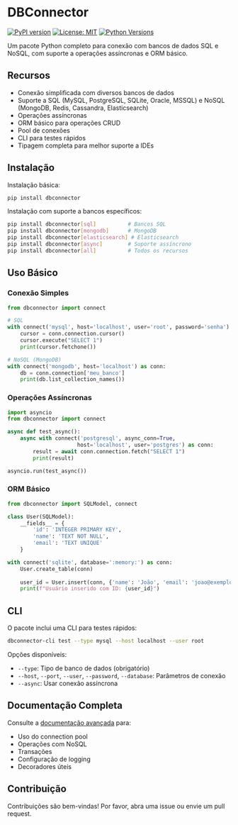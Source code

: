 # DBConnector

[![PyPI version](https://badge.fury.io/py/dbconnector.svg)](https://badge.fury.io/py/dbconnector)
[![License: MIT](https://img.shields.io/badge/License-MIT-yellow.svg)](https://opensource.org/licenses/MIT)
[![Python Versions](https://img.shields.io/pypi/pyversions/dbconnector.svg)](https://pypi.org/project/dbconnector/)

Um pacote Python completo para conexão com bancos de dados SQL e NoSQL, com suporte a operações assíncronas e ORM básico.

## Recursos

- Conexão simplificada com diversos bancos de dados
- Suporte a SQL (MySQL, PostgreSQL, SQLite, Oracle, MSSQL) e NoSQL (MongoDB, Redis, Cassandra, Elasticsearch)
- Operações assíncronas
- ORM básico para operações CRUD
- Pool de conexões
- CLI para testes rápidos
- Tipagem completa para melhor suporte a IDEs

## Instalação

Instalação básica:
```bash
pip install dbconnector
```

Instalação com suporte a bancos específicos:
```bash
pip install dbconnector[sql]          # Bancos SQL
pip install dbconnector[mongodb]      # MongoDB
pip install dbconnector[elasticsearch] # Elasticsearch
pip install dbconnector[async]        # Suporte assíncrono
pip install dbconnector[all]          # Todos os recursos
```

## Uso Básico

### Conexão Simples
```python
from dbconnector import connect

# SQL
with connect('mysql', host='localhost', user='root', password='senha') as conn:
    cursor = conn.connection.cursor()
    cursor.execute("SELECT 1")
    print(cursor.fetchone())

# NoSQL (MongoDB)
with connect('mongodb', host='localhost') as conn:
    db = conn.connection['meu_banco']
    print(db.list_collection_names())
```

### Operações Assíncronas
```python
import asyncio
from dbconnector import connect

async def test_async():
    async with connect('postgresql', async_conn=True, 
                      host='localhost', user='postgres') as conn:
        result = await conn.connection.fetch("SELECT 1")
        print(result)

asyncio.run(test_async())
```

### ORM Básico
```python
from dbconnector import SQLModel, connect

class User(SQLModel):
    __fields__ = {
        'id': 'INTEGER PRIMARY KEY',
        'name': 'TEXT NOT NULL',
        'email': 'TEXT UNIQUE'
    }

with connect('sqlite', database=':memory:') as conn:
    User.create_table(conn)
    
    user_id = User.insert(conn, {'name': 'João', 'email': 'joao@exemplo.com'})
    print(f"Usuário inserido com ID: {user_id}")
```

## CLI

O pacote inclui uma CLI para testes rápidos:

```bash
dbconnector-cli test --type mysql --host localhost --user root
```

Opções disponíveis:
- `--type`: Tipo de banco de dados (obrigatório)
- `--host`, `--port`, `--user`, `--password`, `--database`: Parâmetros de conexão
- `--async`: Usar conexão assíncrona

## Documentação Completa

Consulte a [documentação avançada](docs/advanced.md) para:
- Uso do connection pool
- Operações com NoSQL
- Transações
- Configuração de logging
- Decoradores úteis

## Contribuição

Contribuições são bem-vindas! Por favor, abra uma issue ou envie um pull request.